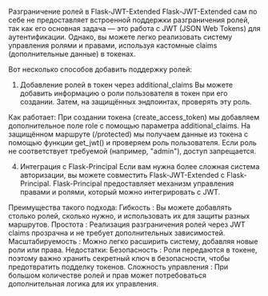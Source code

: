 Разграничение ролей в Flask-JWT-Extended
Flask-JWT-Extended сам по себе не предоставляет встроенной поддержки разграничения ролей, так как его основная задача — это работа с JWT (JSON Web Tokens) для аутентификации. Однако, вы можете легко реализовать систему управления ролями и правами, используя кастомные claims (дополнительные данные) в токенах.

Вот несколько способов добавить поддержку ролей:

1. Добавление ролей в токен через additional_claims
Вы можете добавить информацию о роли пользователя в токен при его создании. Затем, на защищённых эндпоинтах, проверять эту роль.

Как работает:
При создании токена (create_access_token) мы добавляем дополнительное поле role с помощью параметра additional_claims.
На защищённом маршруте (/protected) мы получаем данные из токена с помощью функции get_jwt() и проверяем роль пользователя.
Если роль не соответствует требуемой (например, "admin"), доступ запрещается.


4. Интеграция с Flask-Principal
Если вам нужна более сложная система авторизации, вы можете совместить Flask-JWT-Extended с Flask-Principal. Flask-Principal предоставляет механизм управления правами и ролями, который можно интегрировать с JWT.

Преимущества такого подхода:
Гибкость : Вы можете добавлять столько ролей, сколько нужно, и использовать их для защиты разных маршрутов.
Простота : Реализация разграничения ролей через JWT claims прозрачна и не требует дополнительных зависимостей.
Масштабируемость : Можно легко расширить систему, добавляя новые роли или права.
Недостатки:
Безопасность : Роли передаются в токене, поэтому важно хранить секретный ключ в безопасности, чтобы предотвратить подделку токенов.
Сложность управления : При большом количестве ролей и прав может потребоваться дополнительная логика для их управления.